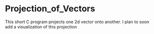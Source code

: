 # Projection_of_Vectors
This short C program projects one 2d vector onto another. I plan to soon add a visualization of this projection
